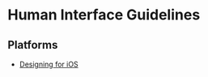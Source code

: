 # Human Interface Guidelines
## Platforms
- [Designing for iOS](https://velog.io/@240-coding/Designing-for-iOS)
